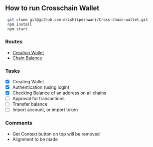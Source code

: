 ## How to run Crosschain Wallet

```sh
 git clone git@github.com:drishtipeshwani/Cross-chain-wallet.git
 npm install
 npm start
```
### Routes
- [Creation Wallet](http://localhost:3000/)
- [Chain Balance](http://localhost:3000/dashboard)

### Tasks
- [x] Creating Wallet
- [x] Authentication (using login)
- [x] Checking Balance of an address on all chains 
- [ ] Approval for transactions
- [ ] Transfer balance
- [ ] Import account, or import token

### Comments
- Get Context button on top will be removed
- Alignment to be made